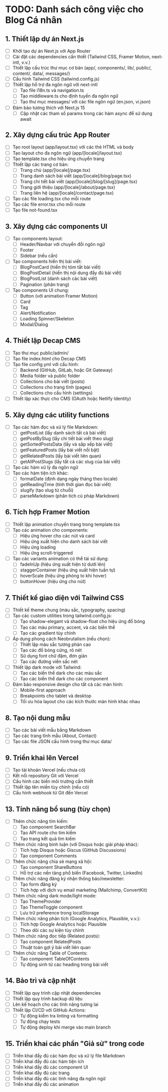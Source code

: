 # TODO: Danh sách công việc cho Blog Cá nhân

## 1. Thiết lập dự án Next.js
- [ ] Khởi tạo dự án Next.js với App Router
- [ ] Cài đặt các dependencies cần thiết (Tailwind CSS, Framer Motion, next-intl, v.v.)
- [ ] Thiết lập cấu trúc thư mục cơ bản (app/, components/, lib/, public/, content/, data/, messages/)
- [ ] Cấu hình Tailwind CSS (tailwind.config.js)
- [ ] Thiết lập hỗ trợ đa ngôn ngữ với next-intl
  - [ ] Tạo file i18n.ts và navigation.ts
  - [ ] Tạo middleware.ts cho định tuyến đa ngôn ngữ
  - [ ] Tạo thư mục messages/ với các file ngôn ngữ (en.json, vi.json)
- [ ] Đảm bảo tương thích với Next.js 15
  - [ ] Cập nhật các tham số params trong các hàm async để sử dụng await

## 2. Xây dựng cấu trúc App Router
- [ ] Tạo root layout (app/layout.tsx) với các thẻ HTML và body
- [ ] Tạo layout cho đa ngôn ngữ (app/[locale]/layout.tsx)
- [ ] Tạo template.tsx cho hiệu ứng chuyển trang
- [ ] Thiết lập các trang cơ bản:
  - [ ] Trang chủ (app/[locale]/page.tsx)
  - [ ] Trang danh sách bài viết (app/[locale]/blog/page.tsx)
  - [ ] Trang chi tiết bài viết (app/[locale]/blog/[slug]/page.tsx)
  - [ ] Trang giới thiệu (app/[locale]/about/page.tsx)
  - [ ] Trang liên hệ (app/[locale]/contact/page.tsx)
- [ ] Tạo các file loading.tsx cho mỗi route
- [ ] Tạo các file error.tsx cho mỗi route
- [ ] Tạo file not-found.tsx

## 3. Xây dựng các components UI
- [ ] Tạo components layout:
  - [ ] Header/Navbar với chuyển đổi ngôn ngữ
  - [ ] Footer
  - [ ] Sidebar (nếu cần)
- [ ] Tạo components hiển thị bài viết:
  - [ ] BlogPostCard (hiển thị tóm tắt bài viết)
  - [ ] BlogPostDetail (hiển thị nội dung đầy đủ bài viết)
  - [ ] BlogPostList (danh sách các bài viết)
  - [ ] Pagination (phân trang)
- [ ] Tạo components UI chung:
  - [ ] Button (với animation Framer Motion)
  - [ ] Card
  - [ ] Tag
  - [ ] Alert/Notification
  - [ ] Loading Spinner/Skeleton
  - [ ] Modal/Dialog

## 4. Thiết lập Decap CMS
- [ ] Tạo thư mục public/admin/
- [ ] Tạo file index.html cho Decap CMS
- [ ] Tạo file config.yml với cấu hình:
  - [ ] Backend (GitHub, GitLab, hoặc Git Gateway)
  - [ ] Media folder và public folder
  - [ ] Collections cho bài viết (posts)
  - [ ] Collections cho trang tĩnh (pages)
  - [ ] Collections cho cấu hình (settings)
- [ ] Thiết lập xác thực cho CMS (OAuth hoặc Netlify Identity)

## 5. Xây dựng các utility functions
- [ ] Tạo các hàm đọc và xử lý file Markdown:
  - [ ] getPostList (lấy danh sách tất cả bài viết)
  - [ ] getPostBySlug (lấy chi tiết bài viết theo slug)
  - [ ] getSortedPostsData (lấy và sắp xếp bài viết)
  - [ ] getFeaturedPosts (lấy bài viết nổi bật)
  - [ ] getRelatedPosts (lấy bài viết liên quan)
  - [ ] getAllPostSlugs (lấy tất cả các slug của bài viết)
- [ ] Tạo các hàm xử lý đa ngôn ngữ
- [ ] Tạo các hàm tiện ích khác:
  - [ ] formatDate (định dạng ngày tháng theo locale)
  - [ ] getReadingTime (tính thời gian đọc bài viết)
  - [ ] slugify (tạo slug từ chuỗi)
  - [ ] parseMarkdown (phân tích cú pháp Markdown)

## 6. Tích hợp Framer Motion
- [ ] Thiết lập animation chuyển trang trong template.tsx
- [ ] Tạo các animation cho components:
  - [ ] Hiệu ứng hover cho các nút và card
  - [ ] Hiệu ứng xuất hiện cho danh sách bài viết
  - [ ] Hiệu ứng loading
  - [ ] Hiệu ứng scroll-triggered
- [ ] Tạo các variants animation có thể tái sử dụng:
  - [ ] fadeInUp (hiệu ứng xuất hiện từ dưới lên)
  - [ ] staggerContainer (hiệu ứng xuất hiện tuần tự)
  - [ ] hoverScale (hiệu ứng phóng to khi hover)
  - [ ] buttonHover (hiệu ứng cho nút)

## 7. Thiết kế giao diện với Tailwind CSS
- [ ] Thiết kế theme chung (màu sắc, typography, spacing)
- [ ] Tạo các custom utilities trong tailwind.config.js:
  - [ ] Tạo shadow-elegant và shadow-float cho hiệu ứng đổ bóng
  - [ ] Tạo các màu primary, accent, và các biến thể
  - [ ] Tạo các gradient tùy chỉnh
- [ ] Áp dụng phong cách Neobrutalism (nếu chọn):
  - [ ] Thiết lập màu sắc tương phản cao
  - [ ] Tạo các đổ bóng cứng, rõ nét
  - [ ] Sử dụng font chữ đậm, đơn giản
  - [ ] Tạo các đường viền sắc nét
- [ ] Thiết lập dark mode với Tailwind:
  - [ ] Tạo các biến thể dark cho các màu sắc
  - [ ] Tạo các biến thể dark cho các component
- [ ] Đảm bảo responsive design cho tất cả các màn hình:
  - [ ] Mobile-first approach
  - [ ] Breakpoints cho tablet và desktop
  - [ ] Tối ưu hóa layout cho các kích thước màn hình khác nhau

## 8. Tạo nội dung mẫu
- [ ] Tạo các bài viết mẫu bằng Markdown
- [ ] Tạo các trang tĩnh mẫu (About, Contact)
- [ ] Tạo các file JSON cấu hình trong thư mục data/

## 9. Triển khai lên Vercel
- [ ] Tạo tài khoản Vercel (nếu chưa có)
- [ ] Kết nối repository Git với Vercel
- [ ] Cấu hình các biến môi trường cần thiết
- [ ] Thiết lập tên miền tùy chỉnh (nếu có)
- [ ] Cấu hình webhook từ Git đến Vercel
<!-- 
## 10. Tối ưu hóa và SEO
- [ ] Tối ưu hóa hiệu năng:
  - [ ] Sử dụng Image Optimization của Next.js
  - [ ] Tối ưu hóa font loading
  - [ ] Tối ưu hóa JavaScript với code splitting
  - [ ] Sử dụng Incremental Static Regeneration (ISR) cho nội dung thay đổi
  - [ ] Tối ưu hóa Server Components và Client Components
  - [ ] Sử dụng React.lazy() cho các component lớn
- [ ] Cấu hình SEO:
  - [ ] Tạo component Metadata cho mỗi trang
  - [ ] Tạo sitemap.xml
  - [ ] Tạo robots.txt
  - [ ] Thêm các thẻ meta cần thiết
  - [ ] Tối ưu hóa OpenGraph và Twitter Cards
  - [ ] Tạo structured data (JSON-LD) cho các bài viết
- [ ] Đảm bảo accessibility (a11y):
  - [ ] Kiểm tra và cải thiện ARIA attributes
  - [ ] Đảm bảo đủ contrast ratio
  - [ ] Hỗ trợ keyboard navigation
  - [ ] Tối ưu hóa cho screen readers
 -->


## 13. Tính năng bổ sung (tùy chọn)
- [ ] Thêm chức năng tìm kiếm:
  - [ ] Tạo component SearchBar
  - [ ] Tạo API route cho tìm kiếm
  - [ ] Tạo trang kết quả tìm kiếm
- [ ] Thêm chức năng bình luận (với Disqus hoặc giải pháp khác):
  - [ ] Tích hợp Disqus hoặc Giscus (GitHub Discussions)
  - [ ] Tạo component Comments
- [ ] Thêm chức năng chia sẻ mạng xã hội:
  - [ ] Tạo component ShareButtons
  - [ ] Hỗ trợ các nền tảng phổ biến (Facebook, Twitter, LinkedIn)
- [ ] Thêm chức năng đăng ký nhận thông báo/newsletter:
  - [ ] Tạo form đăng ký
  - [ ] Tích hợp với dịch vụ email marketing (Mailchimp, ConvertKit)
- [ ] Thêm chức năng dark mode/light mode:
  - [ ] Tạo ThemeProvider
  - [ ] Tạo ThemeToggle component
  - [ ] Lưu trữ preference trong localStorage
- [ ] Thêm chức năng phân tích (Google Analytics, Plausible, v.v.):
  - [ ] Tích hợp Google Analytics hoặc Plausible
  - [ ] Theo dõi các sự kiện tùy chỉnh
- [ ] Thêm chức năng đọc tiếp (Related posts):
  - [ ] Tạo component RelatedPosts
  - [ ] Thuật toán gợi ý bài viết liên quan
- [ ] Thêm chức năng Table of Contents:
  - [ ] Tạo component TableOfContents
  - [ ] Tự động sinh từ các heading trong bài viết

## 14. Bảo trì và cập nhật
- [ ] Thiết lập quy trình cập nhật dependencies
- [ ] Thiết lập quy trình backup dữ liệu
- [ ] Lên kế hoạch cho các tính năng tương lai
- [ ] Thiết lập CI/CD với GitHub Actions:
  - [ ] Tự động kiểm tra linting và formatting
  - [ ] Tự động chạy tests
  - [ ] Tự động deploy khi merge vào main branch

## 15. Triển khai các phần "Giả sử" trong code
- [ ] Triển khai đầy đủ các hàm đọc và xử lý file Markdown
- [ ] Triển khai đầy đủ các hàm tiện ích
- [ ] Triển khai đầy đủ các component UI
- [ ] Triển khai đầy đủ các trang
- [ ] Triển khai đầy đủ các tính năng đa ngôn ngữ
- [ ] Triển khai đầy đủ các animation